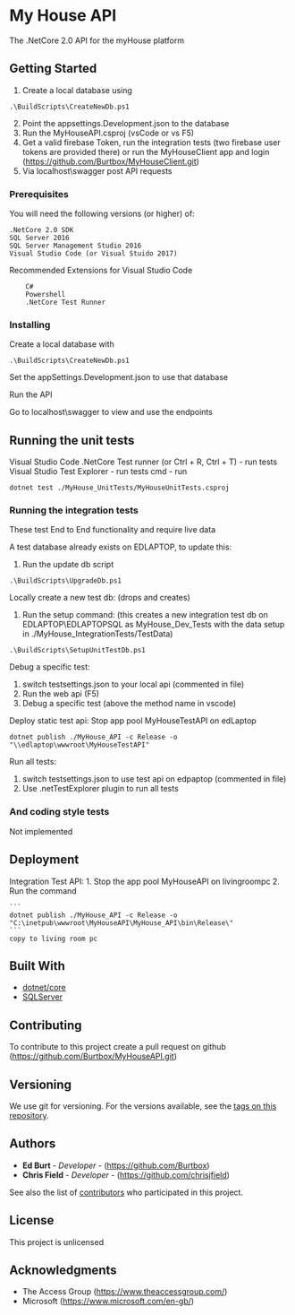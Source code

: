 # My House API

The .NetCore 2.0 API for the myHouse platform

## Getting Started

1. Create a local database using
 ```
 .\BuildScripts\CreateNewDb.ps1
 ```
2. Point the appsettings.Development.json to the database 
3. Run the MyHouseAPI.csproj (vsCode or vs F5)
4. Get a valid firebase Token,
    run the integration tests (two firebase user tokens are provided there)
    or run the MyHouseClient app and login (https://github.com/Burtbox/MyHouseClient.git)
5. Via localhost\swagger post API requests

### Prerequisites

You will need the following versions (or higher) of:

```
.NetCore 2.0 SDK
SQL Server 2016
SQL Server Management Studio 2016
Visual Studio Code (or Visual Stuido 2017)
```

Recommended Extensions for Visual Studio Code
```
    C#
    Powershell
    .NetCore Test Runner
```

### Installing

Create a local database with
```
.\BuildScripts\CreateNewDb.ps1
```

Set the appSettings.Development.json to use that database

Run the API 

Go to localhost\swagger to view and use the endpoints

## Running the unit tests

Visual Studio Code .NetCore Test runner (or Ctrl + R, Ctrl + T) - run tests
Visual Studio Test Explorer - run tests
cmd - run
```
dotnet test ./MyHouse_UnitTests/MyHouseUnitTests.csproj
```

### Running the integration tests

These test End to End functionality and require live data

A test database already exists on EDLAPTOP, to update this:
1. Run the update db script
```
.\BuildScripts\UpgradeDb.ps1
```

Locally create a new test db: (drops and creates)
1. Run the setup command: 
(this creates a new integration test db on EDLAPTOP\EDLAPTOPSQL as MyHouse_Dev_Tests 
with the data setup in ./MyHouse_IntegrationTests/TestData)
```
.\BuildScripts\SetupUnitTestDb.ps1
```
Debug a specific test:
1. switch testsettings.json to your local api (commented in file)
2. Run the web api (F5)
3. Debug a specific test (above the method name in vscode)

Deploy static test api:
Stop app pool MyHouseTestAPI on edLaptop
```
dotnet publish ./MyHouse_API -c Release -o "\\edlaptop\wwwroot\MyHouseTestAPI"
```

Run all tests: 
1. switch testsettings.json to use test api on edpaptop (commented in file)
2. Use .netTestExplorer plugin to run all tests

### And coding style tests

Not implemented

## Deployment

Integration Test API: 
    1. Stop the app pool MyHouseAPI on livingroompc
    2. Run the command 

    ```
    dotnet publish ./MyHouse_API -c Release -o "C:\inetpub\wwwroot\MyHouseAPI\MyHouse_API\bin\Release\" 
    ```
    copy to living room pc
## Built With

* [dotnet/core](https://github.com/dotnet/core)
* [SQLServer](https://www.microsoft.com/en-gb/sql-server/sql-server-2016)

## Contributing

To contribute to this project create a pull request on github (https://github.com/Burtbox/MyHouseAPI.git) 

## Versioning

We use git for versioning. For the versions available, see the [tags on this repository](https://github.com/Burtbox/MyHouseAPI.git/tags). 

## Authors

* **Ed Burt** - *Developer* - (https://github.com/Burtbox)
* **Chris Field** - *Developer* - (https://github.com/chrisjfield)

See also the list of [contributors](https://github.com/Burtbox/MyHouseAPI/graphs/contributors) who participated in this project.

## License

This project is unlicensed

## Acknowledgments

* The Access Group (https://www.theaccessgroup.com/)
* Microsoft (https://www.microsoft.com/en-gb/)

